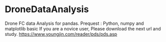 # DroneDataAnalysis
Drone FC data Analysis for pandas. 
Prequest : Python, numpy and matplotlib basic
If you are a novice user, Please download the next url and study.
https://www.youngjin.com/reader/pds/pds.asp

